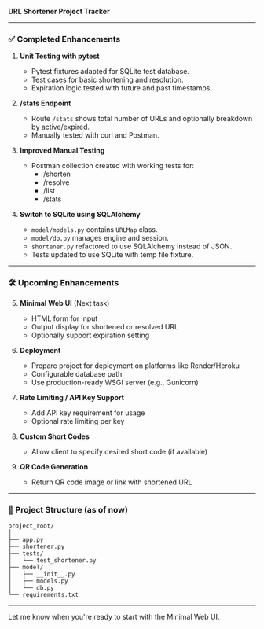 **URL Shortener Project Tracker**

---

### ✅ Completed Enhancements

1. **Unit Testing with pytest**

   - Pytest fixtures adapted for SQLite test database.
   - Test cases for basic shortening and resolution.
   - Expiration logic tested with future and past timestamps.

2. **/stats Endpoint**

   - Route `/stats` shows total number of URLs and optionally breakdown by active/expired.
   - Manually tested with curl and Postman.

3. **Improved Manual Testing**

   - Postman collection created with working tests for:
     - /shorten
     - /resolve
     - /list
     - /stats

4. **Switch to SQLite using SQLAlchemy**

   - `model/models.py` contains `URLMap` class.
   - `model/db.py` manages engine and session.
   - `shortener.py` refactored to use SQLAlchemy instead of JSON.
   - Tests updated to use SQLite with temp file fixture.

---

### 🛠️ Upcoming Enhancements

5. **Minimal Web UI** (Next task)

   - HTML form for input
   - Output display for shortened or resolved URL
   - Optionally support expiration setting

6. **Deployment**

   - Prepare project for deployment on platforms like Render/Heroku
   - Configurable database path
   - Use production-ready WSGI server (e.g., Gunicorn)

7. **Rate Limiting / API Key Support**

   - Add API key requirement for usage
   - Optional rate limiting per key

8. **Custom Short Codes**

   - Allow client to specify desired short code (if available)

9. **QR Code Generation**

   - Return QR code image or link with shortened URL

---

### 📁 Project Structure (as of now)

```
project_root/
│
├── app.py
├── shortener.py
├── tests/
│   └── test_shortener.py
├── model/
│   ├── __init__.py
│   ├── models.py
│   └── db.py
└── requirements.txt
```

---

Let me know when you're ready to start with the Minimal Web UI.

